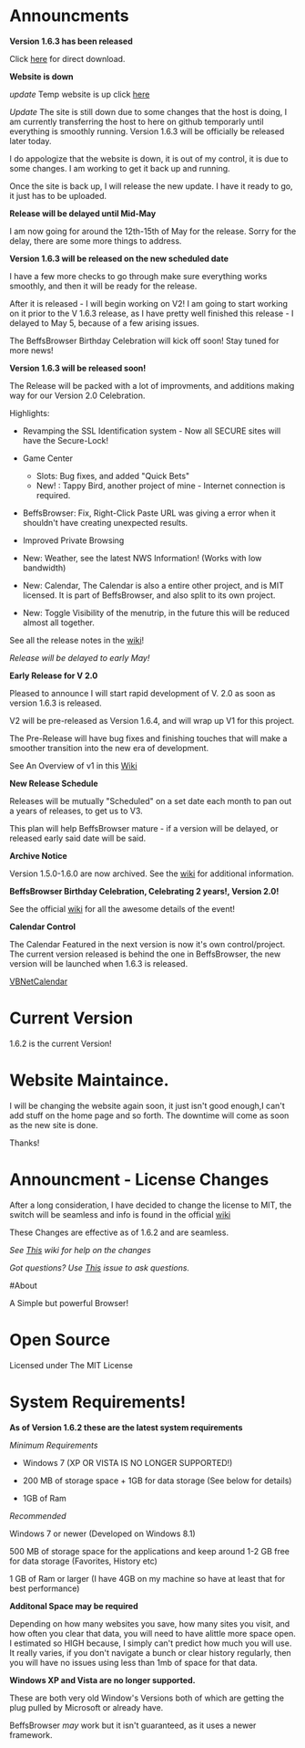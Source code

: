 # Announcments


**Version 1.6.3 has been released**

Click [here](https://github.com/jdc20181/BeffsBrowser/releases/download/1.6.3/Version1.6.3.zip) for direct download. 

**Website is down**

*update* Temp website is up click [here](http://jdc20181.github.io/BeffsBrowser/)

*Update* The site is still down due to some changes that the host is doing, I am currently transferring the host to here on github temporarly until everything is smoothly running. Version 1.6.3 will be officially be released later today.


I do appologize that the website is down, it is out of my control, it is due to some changes. I am working to get it back up and running. 

Once the site is back up, I will release the new update. I have it ready to go, it just has to be uploaded. 


**Release will be delayed until Mid-May**

I am now going for around the 12th-15th of May for the release. Sorry for the delay, there are some more things to address.

**Version 1.6.3 will be released on the new scheduled date**

I have a few more checks to go through make sure everything works smoothly, and then it will be ready for the release.

After it is released - I will begin working on V2! I am going to start working on it prior to the V 1.6.3 release, as I have pretty well finished this release - I delayed to May 5, because of a few arising issues. 

The BeffsBrowser Birthday Celebration will kick off soon! Stay tuned for more news!


**Version 1.6.3 will be released soon!**

The Release will be packed with a lot of improvments, and additions making way for our Version 2.0 Celebration. 

Highlights:

- Revamping the SSL Identification system - Now all SECURE sites will have the Secure-Lock!

- Game Center
    - Slots: Bug fixes, and added "Quick Bets" 
    - New! : Tappy Bird, another project of mine - Internet connection is required.
    
 - BeffsBrowser: Fix, Right-Click Paste URL was giving a error when it shouldn't have creating unexpected results. 
 
 - Improved Private Browsing
 
 - New: Weather, see the latest NWS Information! (Works with low bandwidth)
 
 - New: Calendar, The Calendar is also a entire other project, and is MIT licensed. It is part of BeffsBrowser, and also split to its own project. 
 
 - New: Toggle Visibility of the menutrip, in the future this will be reduced almost all together. 
 
 


See all the release notes in the [wiki](https://github.com/jdc20181/BeffsBrowser/wiki/1.6.3-Coming-Soon-Notes)!

*Release will be delayed to early May!*

**Early Release for V 2.0**

Pleased to announce I will start rapid development of V. 2.0 as soon as version 1.6.3 is released.

V2 will be pre-released as Version 1.6.4, and will wrap up V1 for this project. 

The Pre-Release will have bug fixes and finishing touches that will make a smoother transition into the new era of development. 

See An Overview of v1 in this [Wiki](https://github.com/jdc20181/BeffsBrowser/wiki/Comparing-V1-to-V2:-A-V2-Journey.)

**New Release Schedule**

Releases will be mutually "Scheduled" on a set date each month to pan out a years of releases, to get us to V3. 

This plan will help BeffsBrowser mature - if a version will be delayed, or released early said date will be said. 



**Archive Notice**

Version 1.5.0-1.6.0 are now archived. See the [wiki](https://github.com/jdc20181/BeffsBrowser/wiki/Version-1.5.0-1.6.0-Support-Discontinued-Notice) for additional information. 


**BeffsBrowser Birthday Celebration, Celebrating 2 years!, Version 2.0!**

See the official [wiki](https://github.com/jdc20181/BeffsBrowser/wiki/Birthday-Celebration-Announcment-Version-2.0) for all the awesome details of the event!


**Calendar Control**

The Calendar Featured in the next version is now it's own control/project. The current version released is behind the one in BeffsBrowser, the new version will be launched when 1.6.3 is released.

[VBNetCalendar](https://github.com/jdc20181/VBNetCalendar)




# Current Version 

1.6.2 is the current Version!



# Website Maintaince. 

I will be changing the website again soon, it just isn't good enough,I can't add stuff on the home page and so forth. The downtime will come as soon as the new site is done. 

Thanks!





# Announcment - License Changes

After a long consideration, I have decided to change the license to MIT, the switch will be seamless and info is found in the official [wiki](https://github.com/jdc20181/BeffsBrowser/wiki/License-Changes-Effective-Version-1.6.2)

These Changes are effective as of 1.6.2 and are seamless. 


*See [This](https://github.com/jdc20181/BeffsBrowser/wiki/License-Changes-Help-Wiki) wiki for help on the changes*

*Got questions? Use [This](https://github.com/jdc20181/BeffsBrowser/issues/11) issue to ask questions.*
 



#About

A Simple but powerful Browser!



# Open Source
Licensed under The MIT License

# System Requirements!

**As of Version 1.6.2 these are the latest system requirements**


*Minimum Requirements*

  - Windows 7 (XP OR VISTA IS NO LONGER SUPPORTED!)

  - 200 MB of storage space + 1GB for data storage (See below for details)

  - 1GB of Ram
  
  
*Recommended*

Windows 7 or newer (Developed on Windows 8.1)

500 MB of storage space for the applications and keep around 1-2 GB free for data storage (Favorites, History etc)

1 GB of Ram or larger (I have 4GB on my machine so have at least that for best performance)

**Additonal Space may be required**

Depending on how many websites you save, how many sites you visit, and how often you clear that data, you will need to have  alittle more space open. 
I estimated so HIGH because, I simply can't predict how much you will use. It really varies, if you don't navigate a bunch or clear history regularly, then you will have no issues using less than 1mb of space for that data.

**Windows XP and Vista are no longer supported.**

These are both very old Window's Versions both of which are getting the plug pulled by Microsoft or already have. 

BeffsBrowser *may* work but it isn't guaranteed, as it uses a newer framework. 
